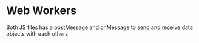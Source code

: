 # Web Workers

Both JS files has a postMessage and onMessage to send and receive data objects with each others
